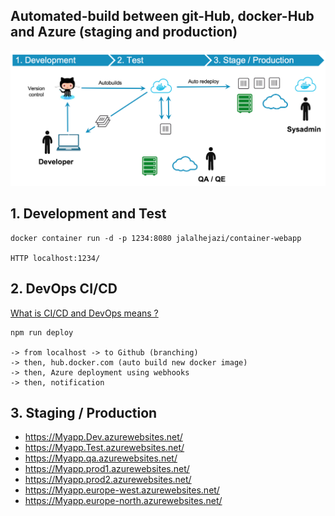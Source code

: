 ## Automated-build between git-Hub, docker-Hub and Azure (staging and production)

<img   src="https://raw.githubusercontent.com/Jalalhejazi/container-webapp/master/public/ci-cd-workflow.png" alt="ci cd"/></img>


## 1. Development and Test

```
docker container run -d -p 1234:8080 jalalhejazi/container-webapp

HTTP localhost:1234/
```


## 2. DevOps CI/CD 

[What is CI/CD and DevOps means ?](https://opensource.com/article/18/8/what-cicd)

```
npm run deploy

-> from localhost -> to Github (branching)
-> then, hub.docker.com (auto build new docker image) 
-> then, Azure deployment using webhooks
-> then, notification 

```

## 3. Staging / Production 

- https://Myapp.Dev.azurewebsites.net/
- https://Myapp.Test.azurewebsites.net/
- https://Myapp.qa.azurewebsites.net/
- https://Myapp.prod1.azurewebsites.net/
- https://Myapp.prod2.azurewebsites.net/
- https://Myapp.europe-west.azurewebsites.net/
- https://Myapp.europe-north.azurewebsites.net/

